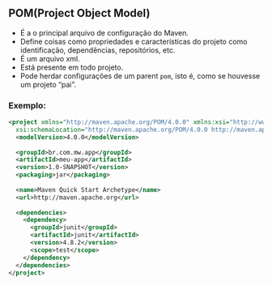 ## POM(Project Object Model)

- É a o principal arquivo de configuração do Maven.  
- Define coisas como propriedades e características do projeto como identificação, dependências, repositórios, etc.   
- É um arquivo xml.  
- Está presente em todo projeto.  
- Pode herdar configurações de um parent `pom`, isto é, como se houvesse um projeto “pai”.  
  
### Exemplo:  

```xml
<project xmlns="http://maven.apache.org/POM/4.0.0" xmlns:xsi="http://www.w3.org/2001/XMLSchema-instance"
  xsi:schemaLocation="http://maven.apache.org/POM/4.0.0 http://maven.apache.org/xsd/maven-4.0.0.xsd">
  <modelVersion>4.0.0</modelVersion>
 
  <groupId>br.com.mw.app</groupId>
  <artifactId>meu-app</artifactId>
  <version>1.0-SNAPSHOT</version>
  <packaging>jar</packaging>
 
  <name>Maven Quick Start Archetype</name>
  <url>http://maven.apache.org</url>
 
  <dependencies>
    <dependency>
      <groupId>junit</groupId>
      <artifactId>junit</artifactId>
      <version>4.8.2</version>
      <scope>test</scope>
    </dependency>
  </dependencies>
</project>
```
